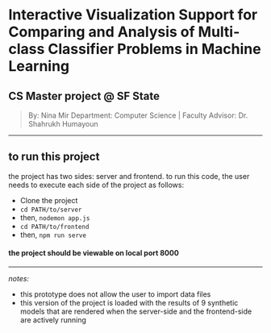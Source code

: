 # Interactive Visualization Support for Comparing and Analysis of Multi-class Classifier Problems in Machine Learning
## CS Master project @ SF State 
> By: Nina Mir
Department: Computer Science |
Faculty Advisor: Dr. Shahrukh Humayoun

---
## to run this project

the project has two sides: server and frontend. to run this code, the user needs to execute each side of the project as follows:

- Clone the project
- `cd PATH/to/server`
- then, `nodemon app.js` 
- `cd PATH/to/frontend`
-  then, `npm run serve`

#### the project should be viewable on local port 8000
---
*notes:*
- this prototype does not allow the user to import data files
- this version of the project is loaded with the results of 9 synthetic models that are rendered when the server-side and the frontend-side are actively running
